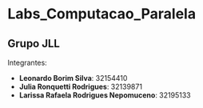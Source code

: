 # Labs_Computacao_Paralela
## Grupo JLL
Integrantes:
- **Leonardo Borim Silva**:                  32154410
- **Julia Ronquetti Rodrigues**:             32139871
- **Larissa Rafaela Rodrigues Nepomuceno**:  32195133
